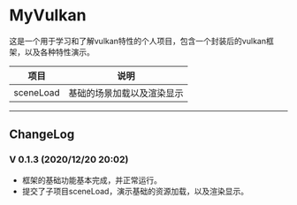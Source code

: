 # MyVulkan
这是一个用于学习和了解vulkan特性的个人项目，包含一个封装后的vulkan框架，以及各种特性演示。

项目 | 说明
--|--
sceneLoad | 基础的场景加载以及渲染显示 


***

## ChangeLog
### V 0.1.3 (2020/12/20 20:02)
- 框架的基础功能基本完成，并正常运行。
- 提交了子项目sceneLoad，演示基础的资源加载，以及渲染显示。

